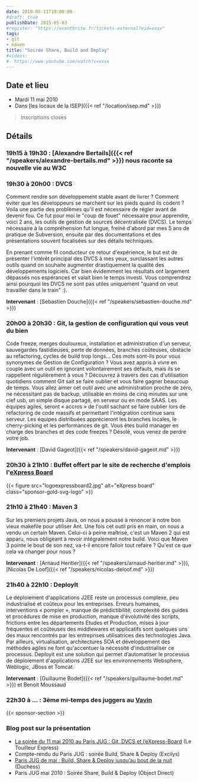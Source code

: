 ```yaml
---
date: 2010-05-11T19:00:00
#draft: true
publishDate: 2015-05-03
#register: "https://eventbrite.fr/tickets-external?eid=xxxx"
tags:
- git
- maven
title: "Soirée Share, Build and Deploy"
#videos:
#- https://www.youtube.com/watch?v=xxxx
---
```



## Date et lieu

* Mardi 11 mai 2010
* Dans [les locaux de la ISEP]({{< ref "/location/isep.md" >}})

> Inscriptions closes

## Détails

### 19h15 à 19h30 : [Alexandre Bertails]({{< ref "/speakers/alexandre-bertails.md" >}}) nous raconte sa nouvelle vie au W3C

### 19h30 à 20h00 : DVCS

Comment rendre son développement stable avant de livrer ? Comment éviter que les développeurs se marchent sur les pieds quand ils codent ? Voila une partie des problèmes qu'il est nécessaire de régler avant de devenir fou. Ce fut pour moi le "coup de fouet" nécessaire pour apprendre, voici 2 ans, les outils de gestion de sources décentralisée (DVCS). Le temps nécessaire à la compréhension fut longue, freiné d'abord par mes 5 ans de pratique de Subversion, ensuite par des documentations et des présentations souvent focalisées sur des détails techniques.

En prenant comme fil conducteur ce retour d'expérience, le but est de présenter l'intérêt principal des DVCS à mes yeux, surclassant les autres outils quand on souhaite augmenter drastiquement la qualité des développements logiciels. Car bien évidemment les résultats ont largement dépassés nos espérances et valait bien le temps investi. Vous comprendrez ainsi pourquoi les DVCS ne sont pas utiles uniquement "quand on veut travailler dans le train" :).

**Intervenant** : [Sebastien Douche]({{< ref "/speakers/sebastien-douche.md" >}}) 

### 20h00 à 20h30 : Git, la gestion de configuration qui vous veut du bien

Code freeze, merges douloureux, installation et administration d'un serveur, sauvegardes fastidieuses, perte de données, branches coûteuses, obstacle au refactoring, cycles de build trop longs… Ces mots sont-ils pour vous synonymes de Gestion de Configuration ? Vous avez appris à vivre en couple avec un outil en ignorant volontairement ses défauts, mais ils se rappellent régulièrement à vous ? Découvrez à travers des cas d'utilisation quotidiens comment Git sait se faire oublier et vous faire gagner beaucoup de temps. Vous allez aimer cet outil avec une administration proche de zéro, ne nécessitant pas de backup, utilisable en moins de cinq minutes sur une clef usb, un simple disque partagé, en serveur ou en mode SAAS. Les équipes agiles, seront « accros » de l'outil sachant se faire oublier lors de refactoring de code massifs et permettant l'intégration continue sans serveur. Les équipes distribuées apprécieront les branches locales, le cherry-picking et les performances de git. Vous êtes build manager en charge des branches et des code freezes ? Désolé, vous venez de perdre votre job.

**Intervenant** : [David Gageot]({{< ref "/speakers/david-gageot.md" >}})


### 20h30 à 21h10 : Buffet offert par le site de recherche d'emplois l'[eXpress Board](http://www.express-board.fr/)

{{< figure src="logoexpressboard2.jpg" alt="eXpress board" class="sponsor-gold-svg-logo" >}}

### 21h10 à 21h40 : Maven 3

Sur les premiers projets Java, on nous a poussé à renoncer à notre bon vieux makefile pour utiliser Ant. Une fois cet outil pris en main, on nous a vendu un certain Maven. Celui-ci à peine maîtrisé, c'est un Maven 2 qui est apparu, nous obligeant à revoir intégralement notre build. Voici que Maven 3 pointe le bout de son nez, va-t-il encore falloir tout refaire ? Qu'est ce que cela va changer pour nous ?

**Intervenant** : [Arnaud Heritier]({{< ref "/speakers/arnaud-heritier.md" >}}), [Nicolas De Loof]({{< ref "/speakers/nicolas-deloof.md" >}})


### 21h40 à 22h10 : DeployIt

Le déploiement d'applications J2EE reste un processus complexe, peu industrialisé et coûteux pour les entreprises. Erreurs humaines, interventions « pompier », manque de prédictibilité, complexité des guides et procédures de mise en production, manque d'évolutivité des scripts, frictions entre les départements Etudes et Production, mises à jour fréquentes et coûteuses des middlewares et applicatifs sont quelques uns des maux rencontrés par les entreprises utilisatrices des technologies Java. Par ailleurs, virtualisation, architectures SOA et développement des méthodes agiles ne font qu'accentuer la nécessité d'industrialiser ce processus. Deployit est une solution qui permet d’automatiser le processus de déploiement d'applications J2EE sur les environnements Websphere, Weblogic, JBoss et Tomcat.

**Intervenant** : [Guillaume Bodet]({{< ref "/speakers/guillaume-bodet.md" >}}) et Benoit Moussaud


### 22h30 à  ... : 3ème mi-temps des juggers au [Vavin](https://www.google.com/maps/dir//48.84398,2.330533/@48.8439685,2.2603067,12z)

{{< sponsor-section >}}

### Blog post sur la présentation

* [La soirée du 11 mai 2010 au Paris JUG : Git, DVCS et l’eXpress-Board](http://www.touilleur-express.fr/2010/05/12/la-soiree-du-11-mai-2010-au-paris-jug-git-dvcs-et-lexpress-board/) (Le Touilleur Express)
* Compte-rendu du Paris JUG : soirée Build, Share & Deploy (Excilys)
* [Paris JUG de mai : Build, Share & Deploy jusqu’au bout de la nuit](https://www.duchess-france.fr/les-conferences/2010/05/15/paris-jug-de-mai-build-share-deploy-jusquau-bout-de-la-nuit.html) (Duchess)
* Paris JUG mai 2010 : Soirée Share, Build & Deploy (Object Direct)
